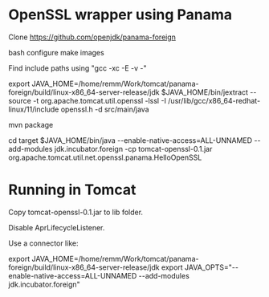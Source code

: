 # OpenSSL wrapper using Panama

Clone https://github.com/openjdk/panama-foreign

bash configure
make images

Find include paths using "gcc -xc -E -v -"

export JAVA_HOME=/home/remm/Work/tomcat/panama-foreign/build/linux-x86_64-server-release/jdk
$JAVA_HOME/bin/jextract --source -t org.apache.tomcat.util.openssl -lssl -I /usr/lib/gcc/x86_64-redhat-linux/11/include openssl.h -d src/main/java

mvn package

cd target
$JAVA_HOME/bin/java --enable-native-access=ALL-UNNAMED --add-modules jdk.incubator.foreign -cp tomcat-openssl-0.1.jar org.apache.tomcat.util.net.openssl.panama.HelloOpenSSL

# Running in Tomcat

Copy tomcat-openssl-0.1.jar to lib folder.

Disable AprLifecycleListener.

Use a connector like: 
    <Connector port="8443" protocol="org.apache.coyote.http11.Http11NioProtocol"
               SSLEnabled="true" scheme="https" secure="true"
               socket.directBuffer="false" socket.directSslBuffer="false"
               sslImplementationName="org.apache.tomcat.util.net.openssl.panama.OpenSSLImplementation">
        <SSLHostConfig certificateVerification="none">
            <Certificate certificateKeyFile="${catalina.home}/conf/localhost-rsa-key.pem"
                         certificateFile="${catalina.home}/conf/localhost-rsa-cert.pem"
                         certificateChainFile="${catalina.home}/conf/localhost-rsa-chain.pem"
                         type="RSA" />
        </SSLHostConfig>
        <UpgradeProtocol className="org.apache.coyote.http2.Http2Protocol" />
    </Connector>

export JAVA_HOME=/home/remm/Work/tomcat/panama-foreign/build/linux-x86_64-server-release/jdk
export JAVA_OPTS="--enable-native-access=ALL-UNNAMED --add-modules jdk.incubator.foreign"

